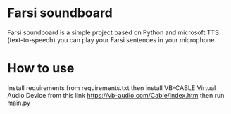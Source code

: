 
# Farsi soundboard

Farsi soundboard is a simple project based on Python and microsoft TTS (text-to-speech) you can play your Farsi sentences in your microphone

# How to use 

Install requirements from requirements.txt then install VB-CABLE Virtual Audio Device from this link https://vb-audio.com/Cable/index.htm then run main.py
